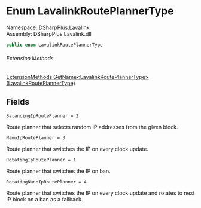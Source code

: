 # Enum LavalinkRoutePlannerType

Namespace: [DSharpPlus.Lavalink](DSharpPlus.Lavalink.md)  
Assembly: DSharpPlus.Lavalink.dll

```csharp
public enum LavalinkRoutePlannerType
```

###### Extension Methods

[ExtensionMethods.GetName<LavalinkRoutePlannerType\>\(LavalinkRoutePlannerType\)](DSharpPlus.SlashCommands.ExtensionMethods.md\#DSharpPlus\_SlashCommands\_ExtensionMethods\_GetName\_\_1\_\_\_0\_)

## Fields

`BalancingIpRoutePlanner = 2` 

Route planner that selects random IP addresses from the given block.

`NanoIpRoutePlanner = 3` 

Route planner that switches the IP on every clock update.

`RotatingIpRoutePlanner = 1` 

Route planner that switches the IP on ban.

`RotatingNanoIpRoutePlanner = 4` 

Route planner that switches the IP on every clock update and rotates to next IP block on a ban as a fallback.

